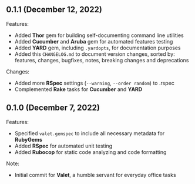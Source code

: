 ## 0.1.1 (December 12, 2022)

Features:

- Added **Thor** gem for building self-documenting command line utilities
- Added **Cucumber** and **Aruba** gem for automated features testing
- Added **YARD** gem, including `.yardopts`, for documentation purposes
- Added this `CHANGELOG.md` to document version changes, sorted by: features,
  changes, bugfixes, notes, breaking changes and deprecations

Changes:

- Added more **RSpec** settings (`--warning`, `--order random`) to .rspec
- Complemented **Rake** tasks for **Cucumber** and **YARD**

## 0.1.0 (December 7, 2022)

Features:

- Specified `valet.gemspec` to include all necessary metadata for **RubyGems**  
- Added **RSpec** for automated unit testing
- Added **Rubocop** for static code analyzing and code formatting

Note:

- Initial commit for **Valet**, a humble servant for everyday office tasks
